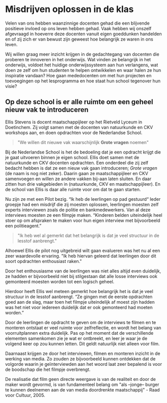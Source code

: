 # Misdrijven oplossen in de klas

Velen van ons hebben waanzinnige docenten gehad die een blijvende positieve invloed op ons leven hebben gehad. Vaak hebben wij onszelf afgevraagd in hoeverre deze docenten vanuit eigen goeddunken handelden en of zij zich er van bewust zijn geweest hoe belangrijk ze waren in ons leven.  

Wij willen graag meer inzicht krijgen in de gedachtegang van docenten die proberen te innoveren in het onderwijs. Wat vinden ze belangrijk in het onderwijs, voldoet het huidige onderwijssysteem aan hun verlangens, wat doen ze zelf om hun studenten te helpen ontwikkelen en waar halen ze hun inspiratie vandaan? Hoe gaan mededocenten om met hun projecten en toevoegingen op het lesprogramma en hoe staat hun school tegenover hun visie?

## Op deze school is er alle ruimte om een geheel nieuw vak te introduceren

Ellis Stevens is docent maatschappijleer op het Rietveld Lyceum in Doetinchem. Zij volgt samen met de docenten van natuurkunde en CKV workshops aan, en doen opdrachten voor de Nederlandse School.

> "We willen dit nieuwe vak waarschijnlijk **Grote vragen** noemen"

Bij de Nederlandse School is het de bedoeling dat je een opdracht krijgt die je gaat uitvoeren binnen je eigen school. Ellis doet samen met de natuurkunde en CKV docenten opdrachten. Een onderdeel die zij zelf bedacht hebben is dat ze een nieuw vak gaan introduceren; *Grote vragen* (de naam is nog niet zeker). Daarin gaan ze maatschappijleer en CKV samenvoegen en willen ze andere vakken bij-aan laten sluiten. En daar zitten hun drie vakgebieden in (natuurkunde, CKV en maatschappijleer). En de school van Ellis is daar alle ruimte voor om dat te gaan starten.   

Nu zijn ze met een Pilot bezig. “Ik heb de leerlingen op pad gestuurd“ Ieder groepje had een misdrijf die zij moesten oplossen, leerlingen moesten zelf experts interviewen zoals de politie en bankmedewerkers. Van al deze interviews moesten ze een filmpje maken. “Kinderen belden uiteindelijk heel stoer op om afspraken te maken voor hun eigen interview met bijvoorbeeld een politieagent.”

> "Ik heb wel al gemerkt dat het belangrijk is dat je veel structuur in de lesstof aanbrengt."

Alhoewel Ellis de pilot nog uitgebreid wilt gaan evalueren was het nu al een zeer waardevolle ervaring. "Ik heb hiervan geleerd dat leerlingen door dit soort opdrachten enthousiast raken."

Door het enthousiasme van de leerlingen was niet alles altijd even duidelijk, ze hadden er bijvoorbeeld niet bij stilgestaan dat alle losse interviews ook gemonteerd moesten worden tot een logisch geheel.

Hierdoor heeft Ellis wel meteen gemerkt hoe belangrijk het is dat je veel structuur in de lesstof aanbrengt. “Ze gingen met de eerste opdrachten goed aan de slag, maar toen het filmpje uiteindelijk af moest zijn hadden was het niet voor iedereen duidelijk dat er ook gemonteerd had moeten worden.”

Door de leerlingen de opdracht te geven om de interviews te filmen en te monteren ontstaat er veel ruimte voor zelfreflectie, en wordt het belang van voorruitplannen extra duidelijk. Pas op het moment dat de verschillende elementen samenkomen zie je wat er ontbreekt, en leer je waar je de volgend keer op zou kunnen letten. Dit geldt natuurlijk niet alleen voor film.

Daarnaast krijgen ze door het interviewen, filmen en monteren inzicht in de werking van media. Zo zouden ze bijvoorbeeld kunnen ontdekken dat de volgorde waarin je geïnterviewden aan het woord laat zeer bepalend is voor de boodschap die het filmpje overbrengt.

De realisatie dat film geen directe weergave is van de realiteit en door de maker wordt gevormd, is van fundamenteel belang om "als –jonge– burger te kunnen deelnemen aan de van media doordrenkte maatschappij" - Raad voor Cultuur, 2005.

